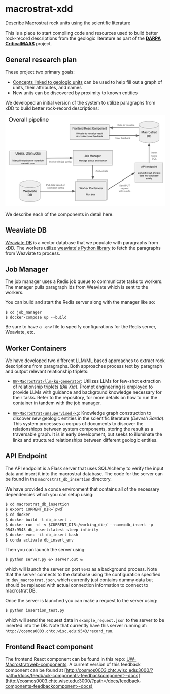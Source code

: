 # macrostrat-xdd
Describe Macrostrat rock units using the scientific literature

This is a place to start compiling code and resources used to build better rock-record descriptions from the
geologic literature as part of the [**DARPA CriticalMAAS**](https://github.com/UW-Macrostrat/CriticalMAAS)
project.


## General research plan

These project two primary goals: 
- [Concepts linked to geologic units](notes/unit-description.md) can be used to help fill out a graph of units, their attributes, and names
- New units can be discovered by proximity to known entities

We developed an initial version of the system to utilize paragraphs from xDD to build better rock-record descriptions:

![Overall System Pipeline](images/overall_pipeline.jpg)

We describe each of the components in detail here. 

## Weaviate DB

[Weaviate DB](https://weaviate.io/) is a vector database that we populate with paragraphs from xDD. The workers utilize [weaviate's Python library](https://weaviate.io/developers/weaviate/client-libraries/python) to fetch the paragraphs from Weaviate to process. 

## Job Manager

The job manager uses a Redis job queue to communicate tasks to workers. The manager pulls paragraph ids from Weaviate which is sent to the workers. 

You can build and start the Redis server along with the manager like so:
```
$ cd job_manager
$ docker-compose up --build
```

Be sure to have a `.env` file to specify configurations for the Redis server, Weaviate, etc. 

## Worker Containers

We have developed two different LLM/ML based approaches to extract rock descriptions from paragraphs. Both approaches process text by paragraph and output relevant relationship triplets:

- [`UW-Macrostrat/llm-kg-generator`](https://github.com/UW-Macrostrat/llm-kg-generator/):
  Utilizes LLMs for few-shot extraction of relationship triplets (_Bill Xia_). Prompt engineering is employed to provide LLMs
  with guidance and background knowledge necessary for their tasks. Refer to the repository, for more details on how to
  run the container in tandem with the job manager.

- [`UW-Macrostrat/unsupervised-kg`](https://github.com/UW-Macrostrat/unsupervised-kg):
  Knowledge graph construction to discover new geologic entities in the
  scientific literature (_Devesh Sarda_). This system processes a corpus of documents
  to discover the relationshiops between system components, storing the result as a traversable graph. It is in early
  development, but seeks to illuminate the links and structured relationships between different geologic entities.

## API Endpoint

The API endpoint is a Flask server that uses SQLAlchemy to verify the input data and insert it into the macrostrat database. The code for the server can be found in the `macrostrat_db_insertion` directory. 

We have provided a conda environment that contains all of the necessary dependencies which you can setup using:
```
$ cd macrostrat_db_insertion
$ export CURRENT_DIR=`pwd`
$ cd docker
$ docker build -t db_insert .
$ docker run -d -v $CURRENT_DIR:/working_dir/ --name=db_insert -p 9543:9543 db_insert:latest sleep infinity
$ docker exec -it db_insert bash
$ conda activate db_insert_env
```

Then you can launch the server using:
```
$ python server.py &> server.out &
```

which will launch the server on port `9543` as a background process. Note that the server connects to the database using the configuration specified in: `dev_macrostrat.json`, which currently just contains dummy data but should be replaced with actual connection information to connect to macrostrat DB. 

Once the server is launched you can make a request to the server using:

```
$ python insertion_test.py
```
which will send the request data in `example_request.json` to the server to be inserted into the DB. Note that currently have this server running at: `http://cosmos0003.chtc.wisc.edu:9543/record_run`. 

## Frontend React component

The frontend React component can be found in this repo: [UW-Macrostrat/web-components](https://github.com/UW-Macrostrat/web-components/tree/main/packages/feedback-components). A current version of this feedback component can be found at [http://cosmos0003.chtc.wisc.edu:3000/?path=/docs/feedback-components-feedbackcomponent--docs](http://cosmos0003.chtc.wisc.edu:3000/?path=/docs/feedback-components-feedbackcomponent--docs) 
